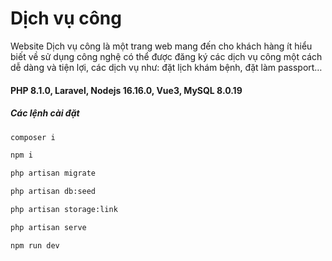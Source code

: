

# Dịch vụ công

Website Dịch vụ công là một trang web mang đến cho khách hàng ít hiểu biết về sử dụng công nghệ có thể được đăng ký các dịch vụ công một cách dễ dàng và tiện lợi, các dịch vụ như: đặt lịch khám bệnh, đặt làm passport…
#### PHP 8.1.0, Laravel, Nodejs 16.16.0, Vue3, MySQL 8.0.19
 ##### Các lệnh cài đặt 
 
 ```bash
composer i
```
 ```bash
npm i
```
 ```bash
php artisan migrate
```
 ```bash
php artisan db:seed
```
 ```bash
php artisan storage:link
```
 ```bash
php artisan serve
``` 
```bash
npm run dev
```

